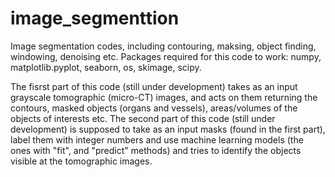 # image_segmenttion
Image segmentation codes, including contouring, maksing, object finding, windowing, denoising etc. 
Packages required for this code to work: numpy, matplotlib.pyplot, seaborn, os, skimage, scipy. 

The fisrst part of this code (still under development) takes as an input grayscale tomographic (micro-CT) images, and acts on them returning the contours, masked objects (organs and vessels), areas/volumes of the objects of interests etc. 
The second part of this code (still under development) is supposed to take as an input masks (found in the first part), label them with integer numbers and use machine learning models (the ones with "fit", and "predict" methods) and tries to identify the objects visible at the tomographic images. 
